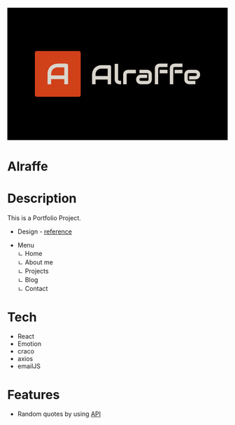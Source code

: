 ![logo Image](/public/faviconio-logo/logo.png "Optional title")

# Alraffe

# Description

This is a Portfolio Project.

- Design - [reference](https://dribbble.com/shots/17715862-Architect-Interior-design-Website-Video-08)

- Menu  
   ㄴ Home  
   ㄴ About me  
   ㄴ Projects  
   ㄴ Blog  
   ㄴ Contact

# Tech

- React
- Emotion
- craco
- axios
- emailJS

# Features

- Random quotes by using [API](https://favqs.com/api)
